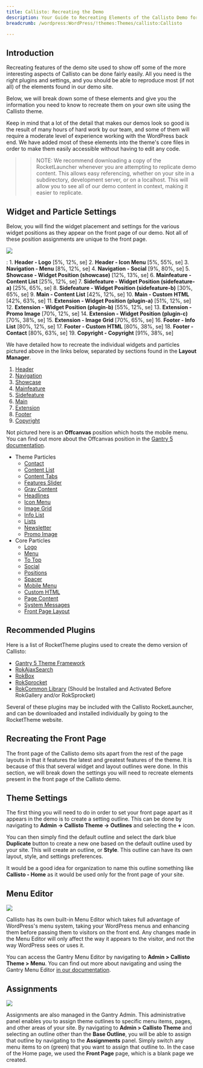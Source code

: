```yaml
---
title: Callisto: Recreating the Demo
description: Your Guide to Recreating Elements of the Callisto Demo for WordPress
breadcrumb: /wordpress:WordPress/!themes:Themes/callisto:Callisto

---
```


Introduction
-----

Recreating features of the demo site used to show off some of the more interesting aspects of Callisto can be done fairly easily. All you need is the right plugins and settings, and you should be able to reproduce most (if not all) of the elements found in our demo site.

Below, we will break down some of these elements and give you the information you need to know to recreate them on your own site using the Callisto theme.

Keep in mind that a lot of the detail that makes our demos look so good is the result of many hours of hard work by our team, and some of them will require a moderate level of experience working with the WordPress back end. We have added most of these elements into the theme's core files in order to make them easily accessible without having to edit any code.

>> NOTE: We recommend downloading a copy of the RocketLauncher whenever you are attempting to replicate demo content. This allows easy referencing, whether on your site in a subdirectory, development server, or on a localhost. This will allow you to see all of our demo content in context, making it easier to replicate.

Widget and Particle Settings
-----

Below, you will find the widget placement and settings for the various widget positions as they appear on the front page of our demo. Not all of these position assignments are unique to the front page.

![](assets/callisto2.jpeg)

:   1. **Header - Logo** [5%, 12%, se]
    2. **Header - Icon Menu** [5%, 55%, se]
    3. **Navigation - Menu** [8%, 12%, se]
    4. **Navigation - Social** [9%, 80%, se]
    5. **Showcase - Widget Position (showcase)** [12%, 13%, se]
    6. **Mainfeature - Content List** [25%, 12%, se]
    7. **Sidefeature - Widget Position (sidefeature-a)** [25%, 65%, se]
    8. **Sidefeature - Widget Position (sidefeature-b)** [30%, 65%, se]
    9. **Main - Content List** [42%, 12%, se]
    10. **Main - Custom HTML** [42%, 63%, se]
    11. **Extension - Widget Position (plugin-a)** [51%, 12%, se]
    12. **Extension - Widget Position (plugin-b)** [55%, 12%, se]
    13. **Extension - Promo Image** [70%, 12%, se]
    14. **Extension - Widget Position (plugin-c)** [70%, 38%, se]
    15. **Extension - Image Grid** [70%, 65%, se]
    16. **Footer - Info List** [80%, 12%, se]
    17. **Footer - Custom HTML** [80%, 38%, se]
    18. **Footer - Contact** [80%, 63%, se]
    19. **Copyright - Copyright** [91%, 38%, se]

We have detailed how to recreate the individual widgets and particles pictured above in the links below, separated by sections found in the **Layout Manager**.

1. [Header](demo_header.md)
2. [Navigation](demo_navigation.md)
3. [Showcase](demo_showcase.md)
4. [Mainfeature](demo_mainfeature.md)
5. [Sidefeature](demo_sidefeature.md)
6. [Main](demo_main.md)
7. [Extension](demo_extension.md)
8. [Footer](demo_footer.md)
9. [Copyright](demo_copyright.md)

Not pictured here is an **Offcanvas** position which hosts the mobile menu. You can find out more about the Offcanvas position in the [Gantry 5 documentation](http://docs.gantry.org/gantry5/configure/layout-manager#offcanvas-section).

* Theme Particles
    - [Contact](particle_contact.md)
    - [Content List](particle_contentlist.md)
    - [Content Tabs](particle_contenttabs.md)
    - [Features Slider](particle_featuresslider.md)
    - [Grav Content](particle_grav.md)
    - [Headlines](particle_headlines.md)
    - [Icon Menu](particle_iconmenu.md)
    - [Image Grid](particle_image.md)
    - [Info List](particle_info.md)
    - [Lists](particle_lists.md)
    - [Newsletter](particle_newsletter.md)
    - [Promo Image](particle_promoimage.md)
* Core Particles 
    - [Logo](http://docs.gantry.org/gantry5/particles/logo)
    - [Menu](http://docs.gantry.org/gantry5/particles/menu-control)
    - [To Top](http://docs.gantry.org/gantry5/particles/to-top)
    - [Social](http://docs.gantry.org/gantry5/particles/social)
    - [Positions](http://docs.gantry.org/gantry5/particles/position)
    - [Spacer](http://docs.gantry.org/gantry5/particles/spacer)
    - [Mobile Menu](http://docs.gantry.org/gantry5/particles/mobile-menu)
    - [Custom HTML](http://docs.gantry.org/gantry5/particles/custom-html)
    - [Page Content](http://docs.gantry.org/gantry5/particles/page-content)
    - [System Messages](http://docs.gantry.org/gantry5/particles/system-messages)
    * [Front Page Layout](layout.md)

Recommended Plugins
-----

Here is a list of RocketTheme plugins used to create the demo version of Callisto:

* [Gantry 5 Theme Framework](http://gantry.org/)
* [RokAjaxSearch](http://www.rockettheme.com/wordpress/plugins/rokajaxsearch)
* [RokBox](http://www.rockettheme.com/wordpress/plugins/rokbox)
* [RokSprocket](http://www.rockettheme.com/wordpress/plugins/roksprocket)
* [RokCommon Library](http://www.rockettheme.com/wordpress/plugins/rokutilities) (Should be Installed and Activated Before RokGallery and/or RokSprocket)

Several of these plugins may be included with the Callisto RocketLauncher, and can be downloaded and installed individually by going to the RocketTheme website.

Recreating the Front Page
-----

The front page of the Callisto demo sits apart from the rest of the page layouts in that it features the latest and greatest features of the theme. It is because of this that several widget and layout outlines were done. In this section, we will break down the settings you will need to recreate elements present in the front page of the Callisto demo.

Theme Settings
-----

The first thing you will need to do in order to set your front page apart as it appears in the demo is to create a setting outline. This can be done by navigating to **Admin -> Callisto Theme -> Outlines** and selecting the **+** icon.

You can then simply find the default outline and select the dark blue **Duplicate** button to create a new one based on the default outline used by your site. This will create an outline, or **Style**. This outline can have its own layout, style, and settings preferences.

It would be a good idea for organization to name this outline something like **Callisto - Home** as it would be used only for the front page of your site.

Menu Editor
-----

![](assets/menu_1.jpeg)

Callisto has its own built-in Menu Editor which takes full advantage of WordPress's menu system, taking your WordPress menus and enhancing them before passing them to visitors on the front end. Any changes made in the Menu Editor will only affect the way it appears to the visitor, and not the way WordPress sees or uses it.

You can access the Gantry Menu Editor by navigating to **Admin > Callisto Theme > Menu**. You can find out more about navigating and using the Gantry Menu Editor [in our documentation](http://docs.gantry.org/gantry5/configure/menu-editor).

Assignments
-----

![](assets/assignments_1.jpeg)

Assignments are also managed in the Gantry Admin. This administrative panel enables you to assign theme outlines to specific menu items, pages, and other areas of your site. By navigating to **Admin > Callisto Theme** and selecting an outline other than the **Base Outline**, you will be able to assign that outline by navigating to the **Assignments** panel. Simply switch any menu items to on (green) that you want to assign that outline to. In the case of the Home page, we used the **Front Page** page, which is a blank page we created.
